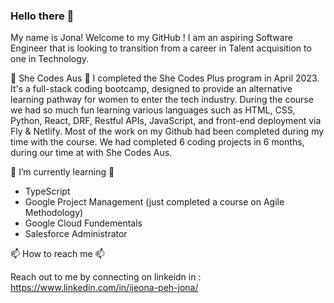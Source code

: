 ### Hello there 👋
My name is Jona! Welcome to my GitHub ! 
I am an aspiring Software Engineer that is looking to transition from a career in Talent acquisition to one in Technology.

💜 She Codes Aus 💜
I completed the She Codes Plus program in April 2023. It's a full-stack coding bootcamp, designed to provide an alternative learning pathway for women to enter the tech industry. 
During the course we had so much fun learning various languages such as HTML, CSS, Python, React, DRF, Restful APIs, JavaScript, and front-end deployment via Fly & Netlify. Most of the work on my Github had been completed during my time with the course. We had completed 6 coding projects in 6 months, during our time at with She Codes Aus. 

🌱 I’m currently learning 🌱
- TypeScript
- Google Project Management (just completed a course on Agile Methodology)
- Google Cloud Fundementals
- Salesforce Administrator 

📫 How to reach me 📫 

Reach out to me by connecting on linkeidn in : https://www.linkedin.com/in/ijeona-peh-jona/

<!--
**Ijeona/ijeona** is a ✨ _special_ ✨ repository because its `README.md` (this file) appears on your GitHub profile.

Here are some ideas to get you started:

- 🔭 I’m currently working on ...
- 🌱 I’m currently learning ...
- 👯 I’m looking to collaborate on ...
- 🤔 I’m looking for help with ...
- 💬 Ask me about ...
- 📫 How to reach me: ...
- 😄 Pronouns: ...
- ⚡ Fun fact: ...
-->
